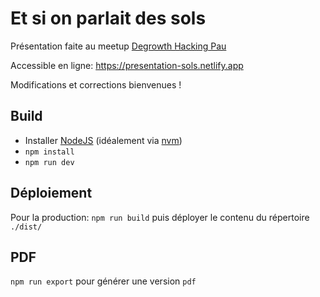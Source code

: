 # Et si on parlait des sols

Présentation faite au meetup [Degrowth Hacking Pau](https://www.meetup.com/degrowth-hacking-pau/)

Accessible en ligne: https://presentation-sols.netlify.app

Modifications et corrections bienvenues !

## Build

- Installer [NodeJS](https://nodejs.org/) (idéalement via [nvm](https://github.com/nvm-sh/nvm))
- `npm install`
- `npm run dev`

## Déploiement

Pour la production: `npm run build` puis déployer le contenu du répertoire `./dist/`

## PDF

`npm run export` pour générer une version `pdf`

